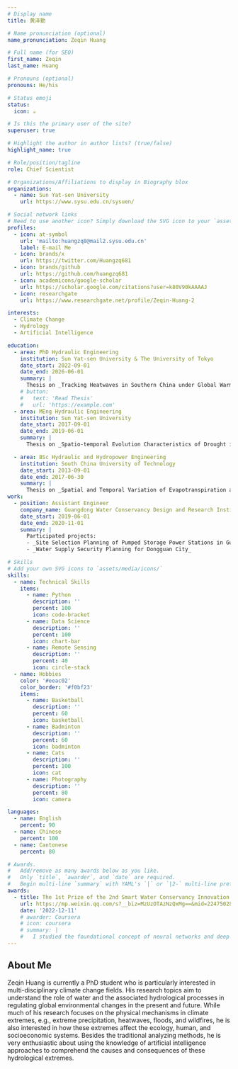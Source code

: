 ```yaml
---
# Display name
title: 黄泽勤

# Name pronunciation (optional)
name_pronunciation: Zeqin Huang

# Full name (for SEO)
first_name: Zeqin
last_name: Huang

# Pronouns (optional)
pronouns: He/his

# Status emoji
status:
  icon: ☕️

# Is this the primary user of the site?
superuser: true

# Highlight the author in author lists? (true/false)
highlight_name: true

# Role/position/tagline
role: Chief Scientist

# Organizations/Affiliations to display in Biography blox
organizations:
  - name: Sun Yat-sen University
    url: https://www.sysu.edu.cn/sysuen/

# Social network links
# Need to use another icon? Simply download the SVG icon to your `assets/media/icons/` folder.
profiles:
  - icon: at-symbol
    url: 'mailto:huangzq8@mail2.sysu.edu.cn'
    label: E-mail Me
  - icon: brands/x
    url: https://twitter.com/Huangzq681
  - icon: brands/github
    url: https://github.com/huangzq681
  - icon: academicons/google-scholar
    url: https://scholar.google.com/citations?user=k80V90kAAAAJ
  - icon: researchgate
    url: https://www.researchgate.net/profile/Zeqin-Huang-2

interests:
  - Climate Change
  - Hydrology
  - Artificial Intelligence

education:
  - area: PhD Hydraulic Engineering
    institution: Sun Yat-sen University & The University of Tokyo
    date_start: 2022-09-01
    date_end: 2026-06-01
    summary: |
      Thesis on _Tracking Heatwaves in Southern China under Global Warming: A Lagrangian View_. Supervised by [Prof Bingjun Liu] at SYSU and [Prof Taikan Oki] at UTokyo. 4 papers being published in 4 authorative journals.
    # button:
    #   text: 'Read Thesis'
    #   url: 'https://example.com'
  - area: MEng Hydraulic Engineering
    institution: Sun Yat-sen University
    date_start: 2017-09-01
    date_end: 2019-06-01
    summary: |
      Thesis on _Spatio-temporal Evolution Characteristics of Drought in Eastern Monsoon Area of China_. Supervised by [Prof Bingjun Liu].

  - area: BSc Hydraulic and Hydropower Engineering
    institution: South China University of Technology
    date_start: 2013-09-01
    date_end: 2017-06-30
    summary: |
      Thesis on _Spatial and Temporal Variation of Evapotranspiration and Driving Factors in the Main Grain Production Area of China_.
work:
  - position: Assistant Engineer
    company_name: Guangdong Water Conservancy Design and Research Institute
    date_start: 2019-06-01
    date_end: 2020-11-01
    summary: |
      Participated projects:
      - _Site Selection Planning of Pumped Storage Power Stations in Guangdong Province_
      - _Water Supply Security Planning for Dongguan City_

# Skills
# Add your own SVG icons to `assets/media/icons/`
skills:
  - name: Technical Skills
    items:
      - name: Python
        description: ''
        percent: 100
        icon: code-bracket
      - name: Data Science
        description: ''
        percent: 100
        icon: chart-bar
      - name: Remote Sensing
        description: ''
        percent: 40
        icon: circle-stack
  - name: Hobbies
    color: '#eeac02'
    color_border: '#f0bf23'
    items:
      - name: Basketball
        description: ''
        percent: 60
        icon: basketball
      - name: Badminton
        description: ''
        percent: 60
        icon: badminton
      - name: Cats
        description: ''
        percent: 100
        icon: cat
      - name: Photography
        description: ''
        percent: 80
        icon: camera

languages:
  - name: English
    percent: 90
  - name: Chinese
    percent: 100
  - name: Cantonese
    percent: 80

# Awards.
#   Add/remove as many awards below as you like.
#   Only `title`, `awarder`, and `date` are required.
#   Begin multi-line `summary` with YAML's `|` or `|2-` multi-line prefix and indent 2 spaces below.
awards:
  - title: The 1st Prize of the 2nd Smart Water Conservancy Innovation Competition
    url: https://mp.weixin.qq.com/s?__biz=MzUzOTAzNzQxMg==&mid=2247502868&idx=1&sn=0ca086fb88be3ef70f50ecdbb7b4901f&chksm=facc179fcdbb9e8981ee060d7a7abb2ef103a7ed462d91a7e6f4bee67f9ac6d8fc7608faacc3&scene=27
    date: '2022-12-11'
    # awarder: Coursera
    # icon: coursera
    # summary: |
    #   I studied the foundational concept of neural networks and deep learning. By the end, I was familiar with the significant technological trends driving the rise of deep learning; build, train, and apply fully connected deep neural networks; implement efficient (vectorized) neural networks; identify key parameters in a neural network’s architecture; and apply deep learning to your own applications.
---
```


## About Me

Zeqin Huang is currently a PhD student who is particularly interested in multi-disciplinary climate change fields. His research topics aim to understand the role of water and the associated hydrological processes in regulating global environmental changes in the present and future. While much of his research focuses on the physical mechanisms in climate extremes, e.g., extreme precipitation, heatwaves, floods, and wildfires, he is also interested in how these extremes affect the ecology, human, and socioeconomic systems. 
Besides the traditional analyzing methods, he is very enthusiastic about using the knowledge of artificial intelligence approaches to comprehend the causes and consequences of these hydrological extremes.
